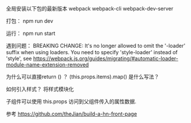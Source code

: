 全局安装以下包的最新版本
webpack
webpack-cli
webpack-dev-server


打包：
npm run dev

运行：
npm run start




遇到问题：
BREAKING CHANGE: It's no longer allowed to omit the '-loader' suffix when using loaders.
                 You need to specify 'style-loader' instead of 'style',
                 see https://webpack.js.org/guides/migrating/#automatic-loader-module-name-extension-removed


为什么可以直接return () ？
(this.props.items).map() 是什么写法？


如何引入样式？
将样式模块化

子组件可以使用 this.props 访问到父组件传入的属性数据.


参考
https://github.com/theJian/build-a-hn-front-page

